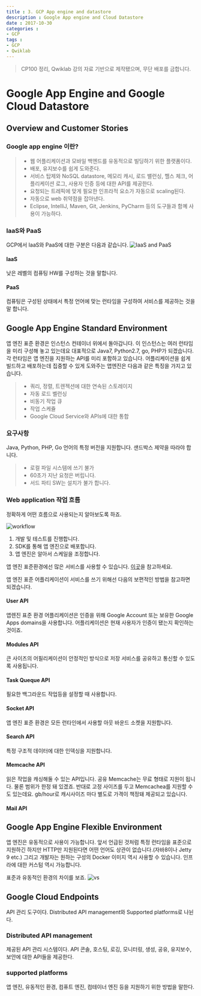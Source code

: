 ```yaml
---
title : 3. GCP App engine and datastore
description : Google App engine and Cloud Datastore
date : 2017-10-30
categories :
- GCP
tags :
- GCP
- Qwiklab
---
```


> CP100 정리, Qwiklab 강의 자료 기반으로 제작됐으며, 무단 배포를 금합니다.


# Google App Engine and Google Cloud Datastore

## Overview and Customer Stories

### Google app engine 이란?
> - 웹 어플리케이션과 모바일 백엔드를 유동적으로 빌딩하기 위한 플랫폼이다.
> - 배포, 유지보수를 쉽게 도와준다.
> - 서비스 탑제와 NoSQL datastore, 메모리 캐시, 로드 밸런싱, 핼스 체크, 어플리케이션 로그, 사용자 인증 등에 대한 API를 제공한다.
> - 요청되는 트레픽에 맞게 필요한 인프라적 요소가 자동으로 scaling된다.
> - 자동으로 web 취약점을 잡아낸다.
> - Eclipse, IntelliJ, Maven, Git, Jenkins, PyCharm 등의 도구들과 함꼐 사용이 가능하다.

### IaaS와 PaaS
GCP에서 IaaS와 PaaS에 대한 구분은 다음과 같습니다.
![IaaS and PaaS](https://github.com/beyondat/beyondat.github.io/blob/master/images/2017-10/IaaS와%20PaaS.png?raw=true)

#### IaaS
낮은 레벨의 컴퓨팅 HW를 구성하는 것을 말합니다.

#### PaaS
컴퓨팅은 구성된 상태에서 특정 언어에 맞는 런타임을 구성하여 서비스를 제공하는 것을 말 합니다.

## Google App Engine Standard Environment
앱 엔진 표준 환경은 인스턴스 컨테이너 위에서 돌아갑니다. 이 인스턴스는 여러 런타임을 미리 구성해 놓고 있는데요 대표적으로 Java7, Python2.7, go, PHP가 되겠습니다. 각 런타임은 앱 엔진을 지원하는 API를 미리 포함하고 있습니다.
어플리케이션을 쉽게 빌드하고 배포하는데 집중할 수 있게 도와주는 앱엔진은 다음과 같은 특징을 가지고 있습니다.
> - 쿼리, 정렬, 트렌젝션에 대한 연속된 스토레이지
> - 자동 로드 벨런싱
> - 비동기 작업 큐
> - 작업 스케쥴
> - Google Cloud Service와 APIs에 대한 통합

### 요구사항
Java, Python, PHP, Go 언어의 특정 버전을 지원합니다.
샌드박스 제약을 따라야 합니다.
> - 로컬 파일 시스템에 쓰기 불가
> - 60초가 지난 요청은 버립니다.
> - 서드 파티 SW는 설치가 불가 합니다.

### Web application 작업 흐름
정확하게 어떤 흐름으로 사용되는지 알아보도록 하죠.

![workflow](https://github.com/beyondat/beyondat.github.io/blob/master/images/2017-10/workflow.png?raw=true)
1. 개발 및 테스트를 진행합니다.
2. SDK를 통해 앱 엔진으로 배포합니다.
3. 앱 엔진은 알아서 스케일을 조정합니다.

앱 엔진 표준환경에선 많은 서비스를 사용할 수 있습니다.
[이곳](https://cloud.google.com/appengine/docs/standard/#index_of_features)을 참고하세요.

앱 엔진 표준 어플리케이션이 서비스를 쓰기 위해선 다음의 보편적인 방법을 참고하면 되겠습니다.

#### User API
앱렌진 표준 환경 어플리케이션은 인증을 위해 Google Account 또는 보유한 Google Apps domains을 사용합니다. 어플리케이션은 현재 사용자가 인증이 됐는지 확인하는 것이죠.

#### Modules API
큰 사이즈의 어필리케이션이 안정적인 방식으로 저장 서비스를 공유하고 통신할 수 있도록 사용됩니다.

#### Task Queque API
필요한 백그라운드 작업등을 설정할 때 사용합니다.

#### Socket API
앱 엔진 표준 환경은 모든 런타인에서 사용할 아웃 바운드 소켓을 지원합니다.

#### Search API
특정 구조적 데이터에 대한 인덱싱을 지원합니다.

#### Memcache API
읽은 작업을 캐싱해둘 수 있는 API입니다. 공유 Memcache는 무료 형태로 지원이 됩니다. 물론 범위가 한정 돼 있겠죠. 반대로 고정 사이즈를 두고 Memcachea를 지원할 수도 있는데요. gb/hour로 캐시사이즈 마다 별도로 가격이 책정돼 제공되고 있습니다.

#### Mail API

## Google App Engine Flexible Environment
앱 엔진은 유동적으로 사용이 가능합니다. 앞서 언급된 것처럼 특정 런타임을 표준으로 지원하긴 하지만 HTTP만 지원된다면 어떤 언어도 상관이 없습니다.(자바8이나 Jetty 9 etc.) 그리고 개발자는 원하는 구성의 Docker 이미지 역시 사용할 수 있습니다.
인프라에 대한 커스텀 역시 가능합니다.

표준과 유동적인 환경의 차이를 보죠.
![vs](https://github.com/beyondat/beyondat.github.io/blob/master/images/2017-10/vs.png?raw=true)

## Google Cloud Endpoints
API 관리 도구이다. Distributed API management와 Supported platforms로 나뉜다.

### Distributed API management
제공된 API 관리 시스템이다. API 콘솔, 호스팅, 로깅, 모니터링, 생성, 공유, 유지보수, 보안에 대한 API들을 제공한다.

### supported platforms
앱 엔진, 유동적인 환경, 컴퓨트 엔진, 컴테이너 엔진 등을 지원하기 위한 방법을 말한다.
